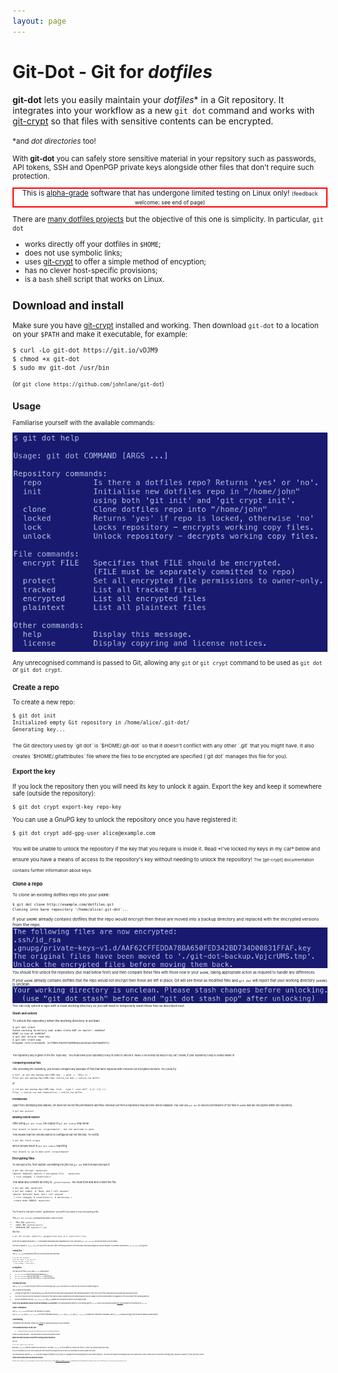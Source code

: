 ```yaml
---
layout: page
---
```

Git-Dot - Git for *dotfiles*
============================

**git-dot** lets you easily maintain your *dotfiles*<super>*</super> in a Git repository. It integrates
into your workflow as a new `git dot` command and works with [git-crypt] so that files
with sensitive contents can be encrypted.

<small><super>*</super>and *dot directories* too!

With **git-dot** you can safely store sensitive material in your repsitory such as
passwords, API tokens, SSH and OpenPGP private keys alongside other files that don't
require such protection.

<div class="masthead" style="border:0.2em solid red; text-align:center">
This is <a href="https://en.wikipedia.org/wiki/Software_release_life_cycle#Alpha">
alpha-grade</a> software that has undergone limited testing on Linux only!
<span style="font-size:75%">(feedback welcome; see end of page)</span>
</div>

There are [many dotfiles projects](https://dotfiles.github.io) but the objective of
this one is simplicity. In particular, `git dot`

* works directly off your dotfiles in `$HOME`;
* does not use symbolic links;
* uses [git-crypt] to offer a simple method of encyption;
* has no clever host-specific provisions;
* is a `bash` shell script that works on Linux.

Download and install
--------------------

Make sure you have [git-crypt] installed and working. Then download `git-dot`
to a location on your `$PATH` and make it executable, for example:

    $ curl -Lo git-dot https://git.io/vDJM9
    $ chmod +x git-dot
    $ sudo mv git-dot /usr/bin

<small>(or `git clone https://github.com/johnlane/git-dot`)

Usage
-----

Familiarise yourself with the available commands:

![git dot help](/assets/git-dot-help.png)

Any unrecognised command is passed to Git, allowing any `git` or `git crypt` command
to be used as `git dot` or `git dot crypt`.

### Create a repo

To create a new repo:

    $ git dot init
    Initialized empty Git repository in /home/alice/.git-dot/
    Generating key...

<small>
The Git directory used by `git dot` is `$HOME/.git-dot` so that it doesn't conflict with any other `.git` that you might have. It also creates `$HOME/.gitattributes` file where the files to be encrypted are specified (`git dot` manages this file for you).
</small>

#### Export the key

If you lock the repository then you will need its key to unlock it again. Export the
key and keep it somewhere safe (outside the repository):

    $ git dot crypt export-key repo-key

You can use a GnuPG key to unlock the repository once you have registered it:

    $ git dot crypt add-gpg-user alice@example.com

<small>
You will be unable to unlock the repository if the key that you require is inside it.
Read *I've locked my keys in my car* below and ensure you have a means of access to the
repository's key without needing to unlock the repository!

<small>
The [git-crypt] documentation contains further information about keys.

### Clone a repo

To clone an existing dotfiles repo into your `$HOME`:

    $ git dot clone http://example.com/dotfiles.git
    Cloning into bare repository '/home/alice/.git-dot'...

If your `$HOME` already contains dotfiles that the repo would encrypt then these are
moved into a backup directory and replaced with the encrypted versions from the repo.
![clone encrypted message](/assets/clone-encrypted.png)
<small>
You should first unlock the repository (but read below first!) and then compare these
files with those now in your `$HOME`, taking appropriate action as required to handle
any differences.

If your `$HOME` already contains dotfiles that the repo would not encrypt then these
are left in place. Git will see these as modified files and `git dot` will report that
your working directory (`$HOME`) is unclean.
![clone stash message](/assets/clone-stash.png)
<small>
You can only unlock a repo with a clean working directory so you will need to
temporarily stash these files as described next.

#### Stash and unlock

To unlock the repository when the working directory is unclean:

    $ git dot stash
    Saved working directory and index state WIP on master: ea9d3af 
    HEAD is now at ea9d3af
    $ git dot unlock repo-key
    $ git dot stash pop
    Dropped refs/stash@{0} (e71903c20c05f104065bacee43aa1c0a7dbe85f3)

<small>
The repository key is given in the file `repo-key`. You must have your repository's
key in order to unlock it. Read *I've locked my keys in my car*, below, if your
repository's key is locked inside it!


#### Comparing backup files

Afer unlocking the repository, you should compare any backups of files that were
replaced with checked out encrypted versions. You could try

    $ diff -qr git-dot-backup.VpjcrUMS.tmp . | grep -v '^Only in .'
    Files git-dot-backup.VpjcrUMS.tmp/.ssh/id_rsa and ./.ssh/id_rsa differ

or

    $ (cd git-dot-backup.VpjcrUMS.tmp; find . -type f -exec diff -q {} ~/{} \;)
    Files ./.ssh/id_rsa and /home/alice/./.ssh/id_rsa differ

#### Permissions

Apart from identiying executables, Git does not record file permissions and files
checked out from a repository may become world readable. You can use `git dot`
to secure permissions of the files in `$HOME` that are encrypted within the
repository:

    $ git dot protect

#### Missing remote branch

After using `git dot clone`, the output of `git dot status` may show:

    Your branch is based on 'origin/master', but the upstream is gone.

This means that the remote branch is configured but not fetched. To rectify:

    $ git dot fetch origin

which should result in `git dot status` reporting

    Your branch is up-to-date with 'origin/master'

### Encrypting files

To encrypt a file, first (*before committing the file*) tell `git dot` that
it should encrypt it:

    $ git dot encrypt .mysecrets
    [master 44e6c62] Specify 1 encrypted file   .mysecrets
     1 file changed, 1 insertion(+)

This adds and commits an entry to `.gitattributes`. You must then add
and commit the file:

    $ git dot add .mysecrets
    $ git dot commit -m "Hush, don't tell anyone!"
    [master 9efecd4] Hush, don't tell anyone!
     1 file changed, 0 insertions(+), 0 deletions(-)
     create mode 100644 .mysecrets

<small>
You'll need to edit and commit `.gitattributes` yourself if you want to stop encrypting a file.

The `git dot encrypt` command accepts one or more

* files, like `.mydotfile`
* paths, like `.mydotdir/myfile`
* wildcards, like `.mydotdir/\*.key`

like this:

    $ git dot encrypt .mydotfile .gnupg/private-keys-v1.d .mysecrets/\*.key

<small>Note the escaped wildcard (`\*`). Unescaped wildcards are expanded
by your shell and `git dot encrypt` would receive a list of paths.

<small>One entry is added to `.gitattributes` for each file or directory, after confirming existence in the filesystem. Warning messages are issued othewise. Any already represented in `.gitattributes` are ignored.

### Adding files

Use `git dot add` to add plaintext files as you would with any repository:

    $ git dot add .mydotfile
    $ git dot commit -m "my dot file"
    [master 6cece67] my dot file
     1 file changed, 1 insertion(+)

### Listing files

You can list the files in `$HOME` that `git dot` knows about

* `git dot tracked` lists the files being tracked by `git`.
* `git dot encrypted` lists the files that `git dot` will encrypt.
* `git dot plaintext` lists the files that `git dot` will not encrypt.

### Locking the repo

Use `git dot lock` to lock (encrypt) the files in your working copy (`$HOME`) but
*ensure you have the key to unlock it* before doing so!

Also consider the following:

* Locking encrypts files in your working `$HOME` directory and this may prevent
applications from operating properly if they rely on such files (think about your
private SSH and GnuPG keys).

* You do not need to lock the repository to secure the files that you have committed
  as encrypted because these are always stored encrypted within Git regardless of
  the lock state of the working directory.

* Git repo operations such as `clone`, `fetch`, `pull` and `push` always see encrypted
  content in its encrypted state.

**There is no operational reason to lock the working `$HOME` directory**. Encrypting
working dotfiles is not a design goal for `git dot` and is only possible because
[git-crypt] provides the encryption for `git dot`.

### Other commands

Use `git dot locked` to find out if the repository is locked. 

Use `git dot help` and `git dot license` for further information about `git dot`.
Also `git help` and `git crypt help` explain their respective commands, which
`git dot` can pass through (like the above examples demonstrate).


### Contributing

Contributions are welcome. Please use [Github][github-git-dot] to communicate
issues or pull requests.

### *I've locked my keys in my car!*

> I need my key to unlock the repo but my key is locked inside it!

There is no way around it - you need a key to unlock encrypted content.

**Make sure that you have a key before locking a new repository.**

Do this:

    $ git dot export-key repo-key

and keep `repo-key` safe but outside your repository. The name `repo-key` is not
a dotfile so, unless you force it, it won't get locked inside your repo.

If you're tempted to rely on your GnuPG key then think first because the secret
key you need may be locked inside your repo.

The intended use-case for `git dot` is secure storage of dotfiles in a Git repo
(i.e. separate from the working files in your home directory). This does not require
the working copy to be locked at all. Under normal use the only time a working copy
should be locked is if it has just been cloned.

**If you clone a repo then you will need its key.**

[git-dot]:   https://git-dot.johnlane.ie
[git-crypt]: https://www.agwa.name/projects/git-crypt
[github-git-dot]: https://github.com/johnlane/git-dot.git

<div class="message" style="font-size:75%">

Git-Dot is free software; you can redistribute it and/or modify it under the terms of the <a href="http://www.gnu.org/licenses/gpl.html">GNU General Public License</a> as published by the Free Software Foundation; either version 3 of the License, or (at your option) any later version.

</div>
